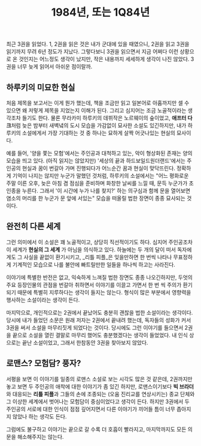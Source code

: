﻿---
title: '1984년, 또는 1Q84년'
categories:
  - books
tags:
  - 1q84
  - 무라카미
  - 소설
  - 하루키
pubDate: 2016-04-23
description: 기본 설명을 입력하세요
---

최근 3권을 읽었다. 1, 2권을 읽은 것은 내가 군대에 있을 때였으니, 2권을 읽고 3권을 읽기까지 무려 6년 정도가 지났다. 그렇다보니 3권을 읽으면서 지금 어쩌다 이런 상황으로 온 것인지는 어느정도 생각이 났지만, 작은 내용까지 세세하게 생각이 나진 않았다. 3권을 너무 늦게 읽어서 아쉬운 점이랄까.

## 하루키의 미묘한 현실

처음 제목을 보고서는 이게 뭔가 했는데, 책을 조금만 읽고 일본어로 아홉까지만 셀 수 있으면 왜 저렇게 제목을 지었는지 이해가 된다. 그리고 심지어는 조금 노골적이라는 생각조차 들기도 한다. 물론 무라카미 하루키의 데뷔작은 노르웨이의 숲이었고, **애프터 다크**처럼 늦은 밤부터 새벽녘의 도시 모습을 가감없이 묘사한 소설도 있긴하지만, 내가 하루키의 소설에게서 가장 기대하는 것 중 하나는 묘하게 살짝 어긋나있는 현실의 묘사이다.

예를 들어, '양을 쫓는 모험'에서는 주인공과 대척하고 있는, 악이 형상화된 존재는 양의 모습을 띄고 있다. (아직 읽지는 않았지만) '세상의 끝과 하드보일드원더랜드'에서는 주인공의 현실과 꿈이 번갈아 가며 진행되다가 어느순간 꿈과 현실이 맞닥뜨린다. 정확하게 기억이 나지는 않지만 누군가 말했던 것처럼, 하루키의 소설에서는 "어느 평화로운 주말 이른 오후, 늦은 아침 겸 점심을 준비하며 화창한 날씨를 느낄 때, 문득 누군가가 초인종을 누른다. 그래서 '이 시간에 누가 나를 찾지?' 하는 의구심과 함께 문을 열어보면 염소의 머리를 한 누군가 문 앞에 서있는" 모습을 떠올릴 법한 장면이 종종 묘사되는 것이다.

## 완전히 다른 세계

그런 의미에서 이 소설은 꽤 노골적이고, 상당히 직선적이기도 하다. 심지어 주인공조차 이 세계가 **현실의 그 세계** 가 아님을 의식하고 있다. 하늘에는 두 개의 달이 떠서 독자에게도 그 사실을 끝없이 환기시키고, _리틀 피플_은 잊을만하면 한 번씩 나타나 무표정하게 기계적인 모습으로 나를 불안에 빠트릴만한 일들을 하나씩 하고는 사라진다.

이야기에 특별한 반전은 없고, 익숙하게 느껴질 법한 장면도 종종 나오긴하지만, 두엇의 주요 등장인물의 관점을 번갈아 취하면서 이야기를 이끌고 가면서 한 번 씩 주의가 환기되기 때문에 특별히 지루하다는 생각이 들지는 않는다. 형식이 많은 부분에서 영향력을 행사하는 소설이라는 생각이 든다.

마지막으로, 개인적으로는 2권에서 끝났어도 충분히 괜찮을 법한 소설이라는 생각이다. 당시에 내가 들었던 소문은 원래 저자는 2권에서 끝내려 했는데, 독자들의 성화가 커서 3권을 써서 소설을 마무리짓게 되었다는 것이다. 당시에도 그런 이야기를 들으면서 2권을 끝으로 소설을 열린 결말로 마무리 했어도 충분했겠다는 생각이 들었었다. 내 인식 상으로는 끝난 소설이었고, 그래서 한참동안 3권을 찾아보지 않았다.

## 로맨스? 모험담? 풍자?

서평을 보면 이 이야기를 일종의 로맨스 소설로 보는 시각도 많은 것 같은데, 2권까지만 놓고 보면 두 주인공의 애착에 대한 이야기가 좀 있긴 하지만, 로맨스이기보다 **빅 브라더**와 대응되는 **리틀 피플**과 그들의 손에 조종되는 (오움 진리교를 연상시키는) 종교 단체와 그 이상한 세계에서 벗어나는 모험담이 중심이었다고 생각이 든다. 하지만 3권에서 두 주인공의 서로에 대한 인식이 점점 깊어지면서 다른 이야기가 끼어들 틈이 너무 좁아지지 않았나 하는 생각도 든다.

그럼에도 불구하고 이야기는 끝으로 갈 수록 더 호흡이 빨라지고, 마지막까지도 모든 의문을 해소해주지는 않는다.


